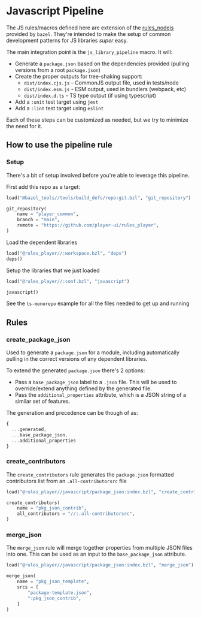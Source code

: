 # Javascript Pipeline

The JS rules/macros defined here are extension of the [rules_nodejs](https://github.com/bazelbuild/rules_nodejs) provided by `bazel`. 
They're intended to make the setup of common development patterns for JS libraries _super_ easy. 

The main integration point is the `js_library_pipeline` macro. It will: 
  - Generate a `package.json` based on the dependencies provided (pulling versions from a root `package.json`)
  - Create the proper outputs for tree-shaking support: 
    - `dist/index.cjs.js` - CommonJS output file, used in tests/node
    - `dist/index.esm.js` - ESM output, used in bundlers (webpack, etc)
    - `dist/index.d.ts` - TS type output (if using typescript)
  - Add a `:unit` test target using `jest`
  - Add a `:lint` test target using `eslint` 

Each of these steps can be customized as needed, but we try to minimize the need for it. 

## How to use the pipeline rule

### Setup

There's a bit of setup involved before you're able to leverage this pipeline. 

First add this repo as a target:

```python
load("@bazel_tools//tools/build_defs/repo:git.bzl", "git_repository")

git_repository(
    name = "player_common",
    branch = "main",
    remote = "https://github.com/player-ui/rules_player",
)
```

Load the dependent libraries

```python
load("@rules_player//:workspace.bzl", "deps")
deps()
```
Setup the libraries that we just loaded

```python
load("@rules_player//:conf.bzl", "javascript")

javascript()
```

See the `ts-monorepo` example for all the files needed to get up and running



## Rules

### create_package_json

Used to generate a `package.json` for a module, including automatically pulling in the correct versions of any dependent libraries. 

To extend the generated `package.json` there's 2 options:

- Pass a `base_package_json` label to a `.json` file. This will be used to override/extend anything defined by the generated file.
- Pass the `additional_properties` attribute, which is a JSON string of a similar set of features. 

The generation and precedence can be though of as: 

```js
{
  ...generated,
  ...base_package_json,
  ...additional_properties
}
```

### create_contributors

The `create_contributors` rule generates the `package.json` formatted contributors list from an `.all-contributorsrc` file

```python
load("@rules_player//javascript/package_json:index.bzl", "create_contributors")

create_contributors(
    name = "pkg_json_contrib",
    all_contributors = "//:.all-contributorsrc",
)
```

### merge_json

The `merge_json` rule will merge together properties from multiple JSON files into one. This can be used as an input to the `base_package_json` attribute.

```python 
load("@rules_player//javascript/package_json:index.bzl", "merge_json")

merge_json(
    name = "pkg_json_template",
    srcs = [
        "package-template.json",
        ":pkg_json_contrib",
    ]
)
```